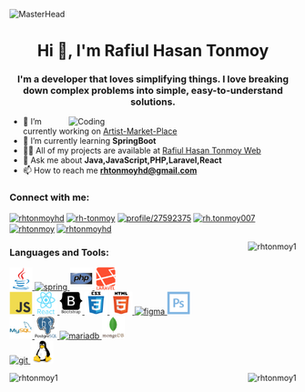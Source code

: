 ![MasterHead](https://mir-s3-cdn-cf.behance.net/project_modules/max_1200/54b6c068097599.5b50bca476b9b.gif)

<h1 align="center">Hi 👋, I'm Rafiul Hasan Tonmoy</h1>
<h3 align="center">
  I'm a developer that loves simplifying things. I love breaking down complex
  problems into simple, easy-to-understand solutions.
</h3>
<img
  align="right"
  alt="Coding"
  width="400"
  src="https://thumbs.gfycat.com/KnobbyJoyfulDeermouse-size_restricted.gif"
/>


<!-- <p align="left">
  <img
    src="https://komarev.com/ghpvc/?username=rhtonmoy1&label=Profile%20views&color=0e75b6&style=flat"
    alt="rhtonmoy1"
  />
</p>

<p align="left">
  <a href="https://twitter.com/rhtonmoyhd" target="blank"
    ><img
      src="https://img.shields.io/twitter/follow/rhtonmoyhd?logo=twitter&style=for-the-badge"
      alt="rhtonmoyhd"
  /></a>
</p> -->

- 🔭 I’m currently working on [Artist-Market-Place](http://v-generation.com/artists/index.php) <br>
- 🌱 I’m currently learning **SpringBoot** <br>
- 👨‍💻 All of my projects are available at [Rafiul Hasan Tonmoy Web](https://rhtonmoy.netlify.app) <br>
- 💬 Ask me about **Java,JavaScript,PHP,Laravel,React** <br>
- 📫 How to reach me **rhtonmoyhd@gmail.com** <br>


<h3 align="left">Connect with me:</h3>
<p align="left">
  <a href="https://twitter.com/rhtonmoyhd" target="blank"
    ><img
      align="center"
      src="https://raw.githubusercontent.com/rahuldkjain/github-profile-readme-generator/master/src/images/icons/Social/twitter.svg"
      alt="rhtonmoyhd"
      height="30"
      width="40"
  /></a>
  <a href="https://linkedin.com/in/rh-tonmoy" target="blank"
    ><img
      align="center"
      src="https://raw.githubusercontent.com/rahuldkjain/github-profile-readme-generator/master/src/images/icons/Social/linked-in-alt.svg"
      alt="rh-tonmoy"
      height="30"
      width="40"
  /></a>
  <a
    href="https://www.sololearn.com/profile/27592375"
    target="blank"
    ><img
      align="center"
      src="https://camo.githubusercontent.com/f1ee911be55392f64c85a84ddba0decf4d3d2fa6629fb2d2de860abd9469e810/68747470733a2f2f7777772e736f6c6f6c6561726e2e636f6d2f496d616765732f66617669636f6e2e69636f"
      alt="profile/27592375"
      height="30"
      width="40"
  /></a>
  <a href="https://fb.com/rh.tonmoy007" target="blank"
    ><img
      align="center"
      src="https://raw.githubusercontent.com/rahuldkjain/github-profile-readme-generator/master/src/images/icons/Social/facebook.svg"
      alt="rh.tonmoy007"
      height="30"
      width="40"
  /></a>
  <a href="https://www.hackerrank.com/rhtonmoy" target="blank"
    ><img
      align="center"
      src="https://raw.githubusercontent.com/rahuldkjain/github-profile-readme-generator/master/src/images/icons/Social/hackerrank.svg"
      alt="rhtonmoy"
      height="30"
      width="40"
  /></a>
  <a href="https://www.leetcode.com/rhtonmoyhd" target="blank"
    ><img
      align="center"
      src="https://raw.githubusercontent.com/rahuldkjain/github-profile-readme-generator/master/src/images/icons/Social/leet-code.svg"
      alt="rhtonmoyhd"
      height="30"
      width="40"
  /></a>
</p>




  <p>
    <img
      align="right"
      src="https://github-readme-streak-stats.herokuapp.com/?user=rhtonmoy1&"
      alt="rhtonmoy1"
    />
  </p>

<h3 align="left">Languages and Tools:</h3>
<p align="left">
  <!-- back End -->

  <a href="https://www.java.com" target="_blank" rel="noreferrer">
    <img
      src="https://raw.githubusercontent.com/devicons/devicon/master/icons/java/java-original.svg"
      alt="java"
      width="40"
      height="40"
    />
  </a>

  <a href="https://spring.io/" target="_blank" rel="noreferrer">
    <img
      src="https://www.vectorlogo.zone/logos/springio/springio-icon.svg"
      alt="spring"
      width="40"
      height="40"
    />
  </a>

  <a href="https://www.php.net" target="_blank" rel="noreferrer">
    <img
      src="https://raw.githubusercontent.com/devicons/devicon/master/icons/php/php-original.svg"
      alt="php"
      width="40"
      height="40"
    />
  </a>

  <a href="https://laravel.com/" target="_blank" rel="noreferrer">
    <img
      src="https://raw.githubusercontent.com/devicons/devicon/master/icons/laravel/laravel-plain-wordmark.svg"
      alt="laravel"
      width="40"
      height="40"
    />
  </a>

  <br>

  <!-- Front End -->

  <a href="https://developer.mozilla.org/en-US/docs/Web/JavaScript" target="_blank" rel="noreferrer">
  <img
    src="https://raw.githubusercontent.com/devicons/devicon/master/icons/javascript/javascript-original.svg"
    alt="javascript"
    width="40"
    height="40"
  />
</a>

<a href="https://reactjs.org/" target="_blank" rel="noreferrer">
    <img
      src="https://raw.githubusercontent.com/devicons/devicon/master/icons/react/react-original-wordmark.svg"
      alt="react"
      width="40"
      height="40"
    />
  </a>

  <a href="https://getbootstrap.com" target="_blank" rel="noreferrer">
    <img
      src="https://raw.githubusercontent.com/devicons/devicon/master/icons/bootstrap/bootstrap-plain-wordmark.svg"
      alt="bootstrap"
      width="40"
      height="40"
    />
  </a>

  <a href="https://www.w3schools.com/css/" target="_blank" rel="noreferrer">
    <img
      src="https://raw.githubusercontent.com/devicons/devicon/master/icons/css3/css3-original-wordmark.svg"
      alt="css3"
      width="40"
      height="40"
    />
  </a>

  <a href="https://www.w3.org/html/" target="_blank" rel="noreferrer">
    <img
      src="https://raw.githubusercontent.com/devicons/devicon/master/icons/html5/html5-original-wordmark.svg"
      alt="html5"
      width="40"
      height="40"
    />
  </a>

  <a href="https://www.figma.com/" target="_blank" rel="noreferrer">
    <img
      src="https://www.vectorlogo.zone/logos/figma/figma-icon.svg"
      alt="figma"
      width="40"
      height="40"
    />
  </a>

  <a href="https://www.photoshop.com/en" target="_blank" rel="noreferrer">
    <img
      src="https://raw.githubusercontent.com/devicons/devicon/master/icons/photoshop/photoshop-line.svg"
      alt="photoshop"
      width="40"
      height="40"
    />
  </a>


  <!-- DB -->

  <br>

  <a href="https://www.mysql.com/" target="_blank" rel="noreferrer">
    <img
      src="https://raw.githubusercontent.com/devicons/devicon/master/icons/mysql/mysql-original-wordmark.svg"
      alt="mysql"
      width="40"
      height="40"
    />
  </a>

  <a href="https://www.postgresql.org" target="_blank" rel="noreferrer">
    <img
      src="https://raw.githubusercontent.com/devicons/devicon/master/icons/postgresql/postgresql-original-wordmark.svg"
      alt="postgresql"
      width="40"
      height="40"
    />
  </a>

  <a href="https://mariadb.org/" target="_blank" rel="noreferrer">
    <img
      src="https://www.vectorlogo.zone/logos/mariadb/mariadb-icon.svg"
      alt="mariadb"
      width="40"
      height="40"
    />
  </a>


  <a href="https://www.mongodb.com/" target="_blank" rel="noreferrer">
    <img
      src="https://raw.githubusercontent.com/devicons/devicon/master/icons/mongodb/mongodb-original-wordmark.svg"
      alt="mongodb"
      width="40"
      height="40"
    />
  </a>

  <br>

  <!-- DEVOPS -->

  <a href="https://git-scm.com/" target="_blank" rel="noreferrer">
    <img
      src="https://www.vectorlogo.zone/logos/git-scm/git-scm-icon.svg"
      alt="git"
      width="40"
      height="40"
    />
  </a>

  <a href="https://www.linux.org/" target="_blank" rel="noreferrer">
    <img
      src="https://raw.githubusercontent.com/devicons/devicon/master/icons/linux/linux-original.svg"
      alt="linux"
      width="40"
      height="40"
    />
  </a>
  


</p>



<p>
  <img
    align="right"
    src="https://github-readme-stats.vercel.app/api?username=rhtonmoy1&show_icons=true&locale=en"
    alt="rhtonmoy1"
  />
</p>


<p>
    <img
      align="left"
      src="https://github-readme-stats.vercel.app/api/top-langs?username=rhtonmoy1&show_icons=true&locale=en&layout=compact"
      alt="rhtonmoy1"
    />
  </p>
